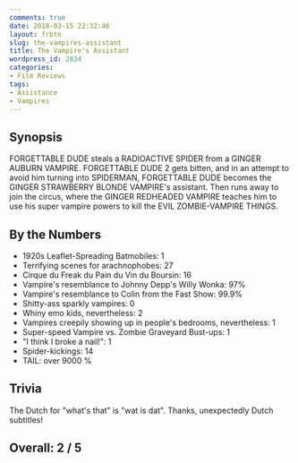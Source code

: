 ```yaml
---
comments: true
date: 2010-03-15 22:32:46
layout: frbtn
slug: the-vampires-assistant
title: The Vampire's Assistant
wordpress_id: 2834
categories:
- Film Reviews
tags:
- Assistance
- Vampires
---
```


Synopsis
--------

FORGETTABLE DUDE steals a RADIOACTIVE SPIDER from a GINGER AUBURN VAMPIRE.  FORGETTABLE DUDE 2 gets bitten, and in an attempt to avoid him turning into SPIDERMAN, FORGETTABLE DUDE becomes the GINGER STRAWBERRY BLONDE VAMPIRE's assistant.  Then runs away to join the circus, where the GINGER REDHEADED VAMPIRE teaches him to use his super vampire powers to kill the EVIL ZOMBIE-VAMPIRE THINGS.

By the Numbers
--------------

* 1920s Leaflet-Spreading Batmobiles: 1
* Terrifying scenes for arachnophobes: 27
* Cirque du Freak du Pain du Vin du Boursin: 16
* Vampire's resemblance to Johnny Depp's Willy Wonka: 97%
* Vampire's resemblance to Colin from the Fast Show: 99.9%
* Shitty-ass sparkly vampires: 0
* Whiny emo kids, nevertheless: 2
* Vampires creepily showing up in people's bedrooms, nevertheless: 1
* Super-speed Vampire vs. Zombie Graveyard Bust-ups: 1
* "I think I broke a nail!": 1
* Spider-kickings: 14
* TAIL: over 9000 %

Trivia
------

The Dutch for "what's that" is "wat is dat".  Thanks, unexpectedly Dutch subtitles!

Overall: 2 / 5
--------------
